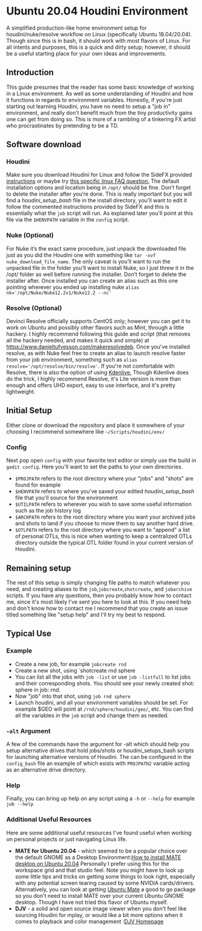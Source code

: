 # Ubuntu 20.04 Houdini Environment
A simplified production-like home environment setup for houdini/nuke/resolve workflow on Linux (specifically Ubuntu 18.04/20.04). Though since this is in bash, it should work with most flavors of Linux. For all intents and purposes, this is a quick and dirty setup; however, it should be a useful starting place for your own ideas and improvements.

## Introduction
This guide presumes that the reader has some basic knowledge of working in a Linux environment. As well as some understanding of Houdini and how it functions in regards to environment variables. Honestly, if you're just starting out learning Houdini, you have no need to setup a "job in" environment, and really don't benefit much from the tiny productivity gains one can get from doing so. This is more of a rambling of a tinkering FX artist who procrastinates by pretending to be a TD.

## Software download

### Houdini
Make sure you download Houdini for Linux and follow the SideFX provided [instructions](https://www.sidefx.com/download/houdini-for-linux/)
or maybe try [this specific linux FAQ question.](https://www.sidefx.com/faq/question/511/) The default installation options and location being in `/opt/` should be fine. Don’t forget to delete the installer after you’re done. This is really important but you will find a *houdini_setup_bash* file in the install directory, you'll want to edit it follow the commented instructions provided by SideFX and this is essentially what the `job` script will run. As explained later you'll point at this file via the `$HENVPATH` variable in the `config` script.

### Nuke (Optional)
For Nuke it’s the exact same procedure, just unpack the downloaded file just as you did the Houdini one with something like `tar -xvf nuke_download_file_name`. The only caveat is you’ll want to run the unpacked file in the folder you’ll want to install Nuke, so I just threw it in the /opt/ folder as well before running the installer. Don’t forget to delete the installer after. Once installed you can create an alias such as this one pointing wherever you ended up installing nuke `alias nk='/opt/Nuke/Nuke12.2v1/Nuke12.2 --nc'`

### Resolve (Optional)
Devinci Resolve officially supports CentOS only; however you can get it to work on Ubuntu and possibly other flavors such as Mint, through a little hackery. I highly recommend following this guide and script (that removes all the hackery needed, and makes it quick and simple) at https://www.danieltufvesson.com/makeresolvedeb. Once you've installed resolve, as with Nuke feel free to create an alias to launch resolve faster from your job environment, something such as `alias resolve='/opt/resolve/bin/resolve'`. If you're not comfortable with Resolve, there is also the option of using [Kdenlive.](https://kdenlive.org/en/) Though Kdenlive does do the trick, I highly recommend Resolve, it's Lite version is more than enough and offers UHD export, easy to use interface, and it's pretty lightweight.  

## Initial Setup
Either clone or download the repository and place it somewhere of your choosing I recommend somewhere like `~/Scripts/houdini/env/`

### Config
Next pop open `config` with your favorite text editor or simply use the build in `gedit config`. Here you'll want to set the paths to your own directories.
* `$PROJPATH` refers to the root directory where your "jobs" and "shots" are found for example
* `$HENVPATH` refers to where you've saved your edited *houdini_setup_bash* file that you'll source for the environment
* `$UTILPATH` refers to wherever you wish to save some useful information such as the job history log
* `$ARCHPATH` refers to the root directory where you want your archived jobs and shots to land if you choose to move them to say another hard drive.
* `$OTLPATH` refers to the root directory where you want to "append" a list of personal OTLs, this is nice when wanting to keep a centralized OTLs directory outside the typical OTL folder found in your current version of Houdini.

## Remaining setup
The rest of this setup is simply changing file paths to match whatever you need, and creating aliases to the `job`,`jobcreate`,`shotcreate`, and `jobarchive` scripts. If you have any questions, then you probably know how to contact me, since it's most likely I've sent you here to look at this. If you need help and don't know how to contact me I recommend that you create an issue titled something like "setup help" and I'll try my best to respond.

## Typical Use
### Example
* Create a new job, for example `jobcreate rnd`
* Create a new shot, using `shotcreate rnd sphere
* You can list all the jobs with `job -list` or use `job -listfull` to list jobs and their corresponding shots. You should see your newly created shot: sphere in job: rnd.
* Now "job" into that shot, using `job rnd sphere`
* Launch houdini, and all your environment variables should be set. For example $GEO will point at `/rnd/sphere/houdini/geo/`, etc. You can find all the variables in the `job` script and change them as needed.

### `-alt` Argument
A few of the commands have the argument for -alt which should help you setup alternative drives that hold jobs/shots or houdini_setups_bash scripts for launching alternative versions of Houdini. The can be configured in the `config_bash` file an example of which exists with `PROJPATH2` variable acting as an alternative drive directory.

### Help
Finally, you can bring up help on any script using a `-h` or `--help` for example `job --help`

### Additional Useful Resources
Here are some additional useful resources I've found useful when working on personal projects or just navigating Linux life.
* **MATE for Ubuntu 20.04** - which seemed to be a popular choice over the default GNOME as a Desktop Environment:[How to install MATE desktop on Ubuntu 20.04](https://linuxconfig.org/how-to-install-mate-desktop-on-ubuntu-20-04-focal-fossa-linux) Personally I prefer using this for the workspace grid and that studio feel. Note you might have to look up some little tips and tricks on getting some things to look right, especially with any potential screen tearing caused by some NVIDIA cards/drivers. Alternatively, you can look at getting [Ubuntu Mate](Matehttps://ubuntu-mate.org/) a good to go package so you don't need to install MATE over your current Ubuntu GNOME desktop. Though I have not tried this flavor of Ubuntu myself.
* **DJV** - a solid and open source image viewer when you don't feel like sourcing Houdini for mplay, or would like a bit more options when it comes to playback and color management :[DJV Homepage](https://darbyjohnston.github.io/DJV/)
